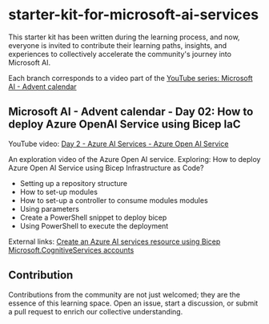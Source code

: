 # starter-kit-for-microsoft-ai-services

This starter kit has been written during the learning process, and now, everyone is invited to
contribute their learning paths, insights, and experiences to collectively accelerate the
community's journey into Microsoft AI.

Each branch corresponds to a video part of the [YouTube series: Microsoft AI - Advent calendar](https://www.youtube.com/watch?v=w7vU_szVncI&list=PLnh_yRm70-C2QtNLJ4q3_-O91EqjJbRbx)

## Microsoft AI - Advent calendar - Day 02: How to deploy Azure OpenAI Service using Bicep IaC

YouTube video: [Day 2 - Azure AI Services - Azure Open AI Service](https://youtu.be/4nskAgUtsPc)

An exploration video of the Azure Open AI service. Exploring:
How to deploy Azure Open AI Service using Bicep Infrastructure as Code?

- Setting up a repository structure
- How to set-up modules
- How to set-up a controller to consume modules modules
- Using parameters
- Create a PowerShell snippet to deploy bicep
- Using PowerShell to execute the deployment

External links:
[Create an Azure AI services resource using Bicep](https://learn.microsoft.com/en-us/azure/ai-services/create-account-bicep?tabs=PowerShell&wt.mc_id=DT-MVP-5005327)
[Microsoft.CognitiveServices accounts](https://learn.microsoft.com/en-us/azure/templates/microsoft.cognitiveservices/accounts?pivots=deployment-language-bicep&wt.mc_id=DT-MVP-5005327)

## Contribution

Contributions from the community are not just welcomed; they are the essence of this learning space.
Open an issue, start a discussion, or submit a pull request to enrich our collective understanding.
